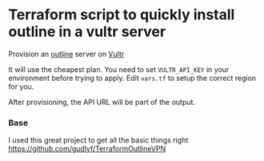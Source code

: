 # Terraform script to quickly install outline in a vultr server

Provision an [outline](https://getoutline.org/) server on [Vultr](https://www.vultr.com/)

It will use the cheapest plan. You need to set `VULTR_API_KEY` in your environment before trying to apply. Edit `vars.tf` to setup the correct region for you.

After provisioning, the API URL will be part of the output.

### Base

I used this great project to get all the basic things right https://github.com/gudlyf/TerraformOutlineVPN
